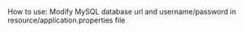 How to use:
    Modify MySQL database url and username/password in resource/application.properties file